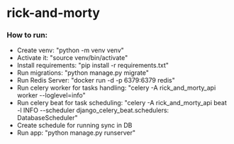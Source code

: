 # rick-and-morty

### How to run:

- Create venv: "python -m venv venv"
- Activate it: "source venv/bin/activate"
- Install requirements: "pip install -r requirements.txt"
- Run migrations: "python manage.py migrate"
- Run Redis Server: "docker run -d -p 6379:6379 redis"
- Run celery worker for tasks handling: "celery -A rick_and_morty_api worker --loglevel=info"
- Run celery beat for task scheduling: "celery -A rick_and_morty_api beat -l INFO --scheduler django_celery_beat.schedulers: DatabaseScheduler"
- Create schedule for running sync in DB
- Run app: "python manage.py runserver"
